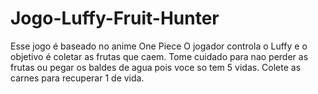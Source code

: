 # Jogo-Luffy-Fruit-Hunter

Esse jogo é baseado no anime One Piece
O jogador controla o Luffy e o objetivo é coletar  as frutas que caem. 
Tome cuidado para nao perder as frutas ou pegar os baldes de agua pois voce so tem 5 vidas.
Colete as carnes para recuperar 1 de vida.

